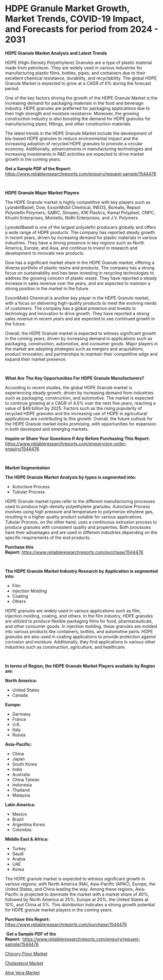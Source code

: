 <p><h1>HDPE Granule Market Growth, Market Trends, COVID-19 Impact, and Forecasts for period from 2024 - 2031</h1></p><p><strong>HDPE Granule Market Analysis and Latest Trends</strong></p>
<p><p>HDPE (High-Density Polyethylene) Granules are a type of plastic material made from petroleum. They are widely used in various industries for manufacturing plastic films, bottles, pipes, and containers due to their excellent chemical resistance, durability, and recyclability. The global HDPE Granule Market is expected to grow at a CAGR of 6% during the forecast period. </p><p>One of the key factors driving the growth of the HDPE Granule Market is the increasing demand for packaging materials in the food and beverage industry. HDPE granules are preferred for packaging applications due to their high strength and moisture resistance. Moreover, the growing construction industry is also boosting the demand for HDPE granules for manufacturing pipes, fittings, and other construction materials.</p><p>The latest trends in the HDPE Granule Market include the development of bio-based HDPE granules to reduce environmental impact and the increasing adoption of recycled HDPE granules to promote a circular economy. Additionally, advancements in manufacturing technologies and increasing investments in R&D activities are expected to drive market growth in the coming years.</p></p>
<p><strong>Get a Sample PDF of the Report:&nbsp;</strong> <a href="https://www.reliableresearchreports.com/enquiry/request-sample/1544476">https://www.reliableresearchreports.com/enquiry/request-sample/1544476</a></p>
<p>&nbsp;</p>
<p><strong>HDPE Granule Major Market Players</strong></p>
<p><p>The HDPE Granule market is highly competitive with key players such as LyondellBasell, Dow, ExxonMobil Chemical, INEOS, Borealis, Repsol Polyolefin Polymers, SABIC, Sinopec, KW Plastics, Kamal Polyplast, CNPC, Khushi Enterprises, Montello, Nidhi Enterprises, and J.V. Polymers. </p><p>LyondellBasell is one of the largest polyolefin producers globally and offers a wide range of HDPE products. The company has reported steady growth in recent years, driven by increasing demand for plastic materials in various industries. They have a strong presence in key regions such as North America, Europe, and Asia, and continue to invest in research and development to innovate new products.</p><p>Dow has a significant market share in the HDPE Granule market, offering a diverse portfolio of plastic resins and products. The company has a strong focus on sustainability and has been investing in recycling technologies to address the growing concern of plastic waste. They have reported a steady increase in sales revenue over the years, and are expected to maintain a strong position in the market in the future.</p><p>ExxonMobil Chemical is another key player in the HDPE Granule market, with a focus on delivering high-quality products to meet the evolving needs of customers. The company has a global presence and invests in technology and innovation to drive growth. They have reported a strong sales revenue in recent years and are expected to see continued growth in the future.</p><p>Overall, the HDPE Granule market is expected to witness significant growth in the coming years, driven by increasing demand in applications such as packaging, construction, automotive, and consumer goods. Major players in the market are adopting strategies such as mergers and acquisitions, product innovation, and partnerships to maintain their competitive edge and expand their market presence.</p></p>
<p>&nbsp;</p>
<p><strong>What Are The Key Opportunities For HDPE Granule Manufacturers?</strong></p>
<p><p>According to recent studies, the global HDPE Granule market is experiencing steady growth, driven by increasing demand from industries such as packaging, construction, and automotive. The market is expected to continue growing at a CAGR of 4.5% over the next five years, reaching a value of $49 billion by 2025. Factors such as the rising popularity of recycled HDPE granules and the increasing use of HDPE in agricultural applications are contributing to this growth. Overall, the future outlook for the HDPE Granule market looks promising, with opportunities for expansion in both developed and emerging markets.</p></p>
<p><strong>Inquire or Share Your Questions If Any Before Purchasing This Report:</strong> <a href="https://www.reliableresearchreports.com/enquiry/pre-order-enquiry/1544476">https://www.reliableresearchreports.com/enquiry/pre-order-enquiry/1544476</a></p>
<p>&nbsp;</p>
<p><strong>Market Segmentation</strong></p>
<p><strong>The HDPE Granule Market Analysis by types is segmented into:</strong></p>
<p><ul><li>Autoclave Process</li><li>Tubular Process</li></ul></p>
<p><p>HDPE Granule market types refer to the different manufacturing processes used to produce high-density polyethylene granules. Autoclave Process involves using high pressure and temperature to polymerize ethylene gas, resulting in a higher quality product suitable for various applications. Tubular Process, on the other hand, uses a continuous extrusion process to produce granules with consistent quality and properties. Both processes have their advantages and are used in different industries depending on the specific requirements of the end products.</p></p>
<p><strong>Purchase this Report:&nbsp;</strong><a href="https://www.reliableresearchreports.com/purchase/1544476">https://www.reliableresearchreports.com/purchase/1544476</a></p>
<p>&nbsp;</p>
<p><strong>The HDPE Granule Market Industry Research by Application is segmented into:</strong></p>
<p><ul><li>Film</li><li>Injection Molding</li><li>Coating</li><li>Others</li></ul></p>
<p><p>HDPE granules are widely used in various applications such as film, injection molding, coating, and others. In the film industry, HDPE granules are utilized to produce flexible packaging films for food, pharmaceuticals, and other consumer goods. In injection molding, these granules are molded into various products like containers, bottles, and automotive parts. HDPE granules are also used in coating applications to provide protection against corrosion and moisture. Additionally, they find applications in various other industries such as construction, agriculture, and healthcare.</p></p>
<p>&nbsp;</p>
<p><strong>In terms of Region, the HDPE Granule Market Players available by Region are:</strong></p>
<p>
    <p> <strong> North America: </strong>
        <ul>
            <li>United States</li>
            <li>Canada</li>
        </ul>
        </p> 
    <p> <strong> Europe: </strong>
        <ul>
            <li>Germany</li>
            <li>France</li>
            <li>U.K.</li>
            <li>Italy</li>
            <li>Russia</li>
        </ul>
        </p> 
    <p> <strong> Asia-Pacific: </strong>
        <ul>
            <li>China</li>
            <li>Japan</li>
            <li>South Korea</li>
            <li>India</li>
            <li>Australia</li>
            <li>China Taiwan</li>
            <li>Indonesia</li>
            <li>Thailand</li>
            <li>Malaysia</li>
        </ul>
        </p> 
    <p> <strong> Latin America: </strong>
        <ul>
            <li>Mexico</li>
            <li>Brazil</li>
            <li>Argentina Korea</li>
            <li>Colombia</li>
        </ul>
        </p> 
    <p> <strong> Middle East & Africa: </strong>
        <ul>
            <li>Turkey</li>
            <li>Saudi</li>
            <li>Arabia</li>
            <li>UAE</li>
            <li>Korea</li>
        </ul>
    </p>
    </p>
<p><p>The HDPE granule market is expected to witness significant growth in various regions, with North America (NA), Asia-Pacific (APAC), Europe, the United States, and China leading the way. Among these regions, Asia-Pacific is projected to dominate the market with a market share of 40%, followed by North America at 25%, Europe at 20%, the United States at 10%, and China at 5%. This distribution indicates a strong growth potential for HDPE granule market players in the coming years.</p></p>
<p><strong>Purchase this Report: </strong><a href="https://www.reliableresearchreports.com/purchase/1544476">https://www.reliableresearchreports.com/purchase/1544476</a></p>
<p>&nbsp;<strong>Get a Sample PDF of the Report:&nbsp;&nbsp;</strong><a href="https://www.reliableresearchreports.com/enquiry/request-sample/1544476">https://www.reliableresearchreports.com/enquiry/request-sample/1544476</a></p>
<p><strong></strong></p>
<p><p><a href="https://view.publitas.com/reportprime-1/chicory-flour-market-growth-market-trends-covid-19-impact-and-forecasts-for-period-from-2024-2031/">Chicory Flour Market</a></p><p><a href="https://view.publitas.com/reportprime-1/cholesterol-market-size-growth-and-forecast-from-2024-2031/">Cholesterol Market</a></p><p><a href="https://view.publitas.com/reportprime-1/global-aloe-vera-market-by-types-applications-and-major-players-with-regional-growth-rate-analysis-and-development-situation-from-2024-to-2031/">Aloe Vera Market</a></p></p>